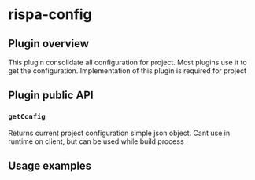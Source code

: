 # rispa-config

## Plugin overview

  This plugin consolidate all configuration for project. Most plugins use it to get the configuration. Implementation of this plugin is required for project

## Plugin public API

### `getConfig`
  
  Returns current project configuration simple json object. Cant use in runtime on client, but can be used while build process 

## Usage examples 
